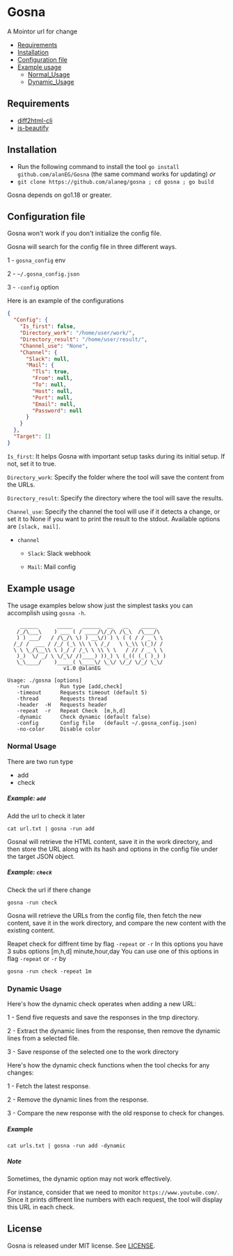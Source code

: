 # Gosna

A Mointor url for change 

- [Requirements](https://github.com/alanEG/Gosna#Requirements)
- [Installation](https://github.com/alanEG/Gosna#installation)
- [Configuration file](https://github.com/alanEG/Gosna#configuration-file)
- [Example usage](https://github.com/alanEG/Gosna#example-usage)
    - [Normal_Usage](https://github.com/alanEG/Gosna#normal-Usage)
    - [Dynamic_Usage](https://github.com/alanEG/Gosna#dynamic-Usage)

## Requirements 
   
   - [diff2html-cli](https://github.com/rtfpessoa/diff2html-cli)
   - [js-beautify](https://www.npmjs.com/package/js-beautify)
    
## Installation

- Run the following command to install the tool `go install github.com/alanEG/Gosna` (the same command works for updating)
  _or_
- `git clone https://github.com/alaneg/gosna ; cd gosna ; go build`

Gosna depends on go1.18 or greater.

## Configuration file

Gosna won't work if you don't initialize the config file.  

Gosna will search for the config file in three different ways.

1 - `gosna_config` env

2 - `~/.gosna_config.json`

3 - `-config` option

Here is an example of the configurations 

```json
{
  "Config": {
    "Is_first": false,
    "Directory_work": "/home/user/work/",
    "Directory_result": "/home/user/result/",
    "Channel_use": "None",
    "Channel": {
      "Slack": null,
      "Mail": {
        "Tls": true,
        "From": null,
        "To": null,
        "Host": null,
        "Port": null,
        "Email": null,
        "Password": null
      }
    }
  },
  "Target": []
}
```

`Is_first`: It helps Gosna with important setup tasks during its initial setup. If not, set it to true.

`Directory_work`: Specify the folder where the tool will save the content from the URLs.

`Directory_result`: Specify the directory where the tool will save the results.

`Channel_use`: Specify the channel the tool will use if it detects a change, or set it to None if you want to print the result to the stdout. Available options are `[slack, mail]`.

- `channel`

  - `Slack`: Slack webhook
  
  - `Mail`: Mail config

## Example usage

The usage examples below show just the simplest tasks you can accomplish using `gosna -h`. 

```
    ______      _____   ______  __   __    _____    
   /_/\___\    ) ___ ( / ____/\/_/\ /\_\  /\___/\   
   ) ) ___/   / /\_/\ \) ) __\/) ) \ ( ( / / _ \ \  
  /_/ /  ___ / /_/ (_\ \\ \ \ /_/   \ \_\\ \(_)/ /  
  \ \ \_/\__\\ \ )_/ / /_\ \ \\ \ \   / // / _ \ \  
   )_)  \/ _/ \ \/_\/ /)____) ))_) \ (_(( (_( )_) ) 
   \_\____/    )_____( \____\/ \_\/ \/_/ \/_/ \_\/  
                  v1.0 @alanEG

Usage: ./gosna [options]
   -run          Run type [add,check]
   -timeout      Requests timeout (default 5)
   -thread       Requests thread
   -header  -H   Requests header
   -repeat  -r   Repeat Check  [m,h,d]
   -dynamic      Check dynamic (default false)
   -config       Config file   (default ~/.gosna_config.json)
   -no-color     Disable color
```

### Normal Usage

There are two run type 
- add
- check 

##### Example: `add` 

Add the url to check it later 

`cat url.txt | gosna -run add`

Gosnal will retrieve the HTML content, save it in the work directory, and then store the URL along with its hash and options in the config file under the target JSON object.

##### Example: `check`

Check the url if there change 

`gosna -run check`

Gosna will retrieve the URLs from the config file, then fetch the new content, save it in the work directory, and compare the new content with the existing content.

Reapet check for diffrent time by flag `-repeat` or `-r`
In this options you have 3 subs options [m,h,d] minute,hour,day
You can use one of this options in flag `-repeat` or `-r` by 

`gosna -run check -repeat 1m`
### Dynamic Usage

Here's how the dynamic check operates when adding a new URL:

1 - Send five requests and save the responses in the tmp directory.

2 - Extract the dynamic lines from the response, then remove the dynamic lines from a selected file.

3 - Save response of the selected one to the work directory  

Here's how the dynamic check functions when the tool checks for any changes:

1 - Fetch the latest response.

2 - Remove the dynamic lines from the response.

3 - Compare the new response with the old response to check for changes.


##### Example
`cat urls.txt | gosna -run add -dynamic`

##### Note
Sometimes, the dynamic option may not work effectively.

For instance, consider that we need to monitor `https://www.youtube.com/`. Since it prints different line numbers with each request, the tool will display this URL in each check.

## License

Gosna is released under MIT license. See [LICENSE](https://github.com/alanEG/Gosna/blob/main/LICENSE).
